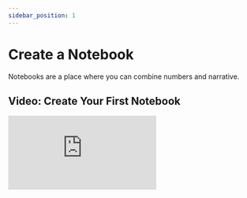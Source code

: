 ```yaml
---
sidebar_position: 1
---
```


# Create a Notebook

Notebooks are a place where you can combine numbers and narrative.

## Video: Create Your First Notebook

<div style={{position: 'relative', paddingBottom: '59.01639344262295%', height: 0}}>
  <iframe src="https://www.loom.com/embed/27c131850ed54615b246773895147596" frameBorder={0} webkitallowfullscreen mozallowfullscreen allowFullScreen style={{position: 'absolute', top: 0, left: 0, width: '100%', height: '100%'}} />
</div>

<br></br>

## Create a New Notebook

- To **create a notebook**, go to your workspace and click `Create Notebook` on the top right.

## Duplicate a Published Notebook

- To **duplicate a published notebook**, make sure you're signed in and visit the notebook you want to duplicate, then click `Duplicate Notebook` on the top right. <br></br>
  Take a look at our [Gallery of examples](/gallery) to find notebooks to duplicate.

## Duplicate Your Notebook

- To **duplicate your notebook**, on your workspace, hover the notebook you wish to duplicate, click the `•••` button on the right, and click `Duplicate`.

## Archive a Notebook

Archive a notebook.

- To **archive a notebook**, on your workspace, hover the notebook you wish to delete, click the `•••` button on the right, and click `Archive`.

## Delete a Notebook

Delete a notebook forever. You can only delete notebooks that have been archived, to prevent accidental loss of data.

- To **delete a notebook**, in the dashboard, on your archived notebooks section, hover the notebook you wish to delete, click the `•••` button on the right, and click `Delete`.

## Export a Notebook

Download a copy of the contents of your notebook as a `json` file.

- To **export a notebook**, go to your workspace, hover the notebook you want to export, click the `•••` button on the right and click `Export`.

- To **import a notebook**, drag the `.json` file from your computer to any Decipad workspace.

<br></br>

---

# Continue Exploring:

- [Add blocks to your notebook](/docs/quick-start/blocks)
